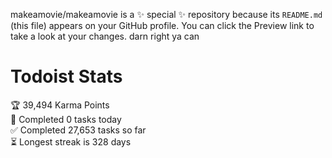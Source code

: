 makeamovie/makeamovie is a ✨ special ✨ repository because its `README.md` (this file) appears on your GitHub profile.
You can click the Preview link to take a look at your changes. darn right ya can

# Todoist Stats

<!-- TODO-IST:START -->
🏆  39,494 Karma Points           
🌸  Completed 0 tasks today           
✅  Completed 27,653 tasks so far           
⏳  Longest streak is 328 days
<!-- TODO-IST:END -->